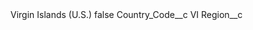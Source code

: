 <?xml version="1.0" encoding="UTF-8"?>
<CustomMetadata xmlns="http://soap.sforce.com/2006/04/metadata" xmlns:xsi="http://www.w3.org/2001/XMLSchema-instance" xmlns:xsd="http://www.w3.org/2001/XMLSchema">
    <label>Virgin Islands (U.S.)</label>
    <protected>false</protected>
    <values>
        <field>Country_Code__c</field>
        <value xsi:type="xsd:string">VI</value>
    </values>
    <values>
        <field>Region__c</field>
        <value xsi:nil="true"/>
    </values>
</CustomMetadata>
